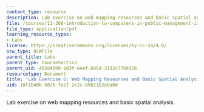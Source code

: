 ```yaml
---
content_type: resource
description: Lab exercise on web mapping resources and basic spatial analysis.
file: /courses/11-208-introduction-to-computers-in-public-management-ii-january-iap-2002/10f1b40b5025fe2f2e2cb5621b2eba0d_assignment07.pdf
file_type: application/pdf
learning_resource_types:
- Labs
license: https://creativecommons.org/licenses/by-nc-sa/4.0/
ocw_type: OCWFile
parent_title: Labs
parent_type: CourseSection
parent_uid: 45584099-1d3f-6eaf-685d-3132c779932b
resourcetype: Document
title: 'Lab Exercise G: Web Mapping Resources and Basic Spatial Analysis'
uid: 10f1b40b-5025-fe2f-2e2c-b5621b2eba0d
---
```

Lab exercise on web mapping resources and basic spatial analysis.